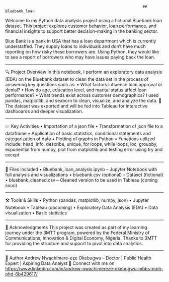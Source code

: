                                                                  ## Bluebank_loan
Welcome to my Python data analysis project using a fictional Bluebank loan dataset. This project explores customer behavior, loan performance, and financial insights to support better decision-making in the banking sector.

 Blue Bank is a bank in USA that has a loan  department which is currently understaffed. They  supply loans to individuals and don’t have much  reporting on how risky these borrowers are.  Using Python, they would like to see a report of borrowers who may have issues paying back the loan. 
________________________________________
🔍 Project Overview
In this notebook, I perform an exploratory data analysis (EDA) on the Bluebank dataset to clean the data set in the process of answering key questions such as:
•	What factors influence loan approval or denial?
•	How do age, education level, and marital status affect loan performance?
•	What trends exist across customer demographics?
I used pandas, matplotlib, and seaborn to clean, visualize, and analyze the data.
🔄 The dataset was exported and will be fed into Tableau for interactive dashboards and deeper visualization.
________________________________________
📈 Key Activities
•  Importation of a json file
•  Transformation of json file to a dataframe
•  Application of basic statistics, conditional statements and categorization of data
•  Plotting of graphs in Python
•  Functions utilized include: head, info, describe, unique, for loops, while loops, loc, groupby, exponential from numpy, plot from matplotlib and testing error using try and except

________________________________________
📁 Files Included
•	Bluebank_loan_analysis.ipynb – Jupyter Notebook with full analysis and visualizations
•	bluebank.csv (optional) – Dataset (fictional)
•	bluebank_cleaned.csv – Cleaned version to be used in Tableau (coming soon)
________________________________________
🛠️ Tools & Skills
•	Python (pandas, matplotlib, numpy, json)
•	Jupyter Notebook
•	Tableau (upcoming)
•	Exploratory Data Analysis (EDA)
•	Data visualization
•	Basic statistics
________________________________________
🙌 Acknowledgments
This project was created as part of my learning journey under the 3MTT program, powered by the Federal Ministry of Communications, Innovation & Digital Economy, Nigeria.
Thanks to 3MTT for providing the structure and support to pivot into data analytics.
________________________________________
📌 Author
Andrew Nwachimere-eze Okebugwu – Doctor | Public Health Expert | Aspiring Data Analyst
🔗 Connect with me on https://www.linkedin.com/in/andrew-nwachimereze-okebugwu-mbbs-mph-phd-6b429617/

